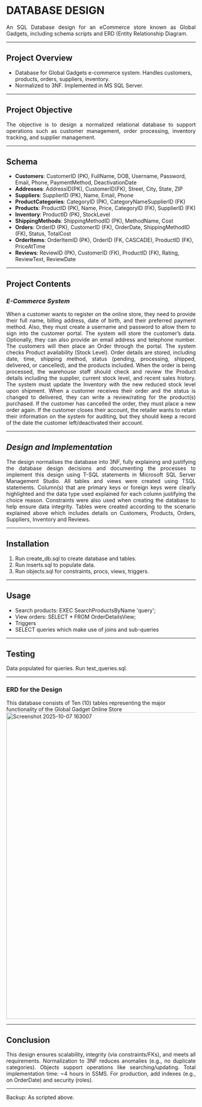 # DATABASE DESIGN
<p align = 'justify'>
  An SQL Database design for an eCommerce store known as Global Gadgets, including schema scripts and ERD (Entity Relationship Diagram.
</p>

---
## Project Overview
- Database for Global Gadgets e-commerce system. Handles customers, products, orders, suppliers, inventory.
- Normalized to 3NF. Implemented in MS SQL Server.

---

##  Project Objective
<p align = 'justify'>
The objective is to design a normalized relational database to support operations such as customer management, order processing, 
inventory tracking, and supplier management.
</p>

---

## Schema
- **Customers**: CustomerID (PK), FullName, DOB, Username, Password, Email, Phone, PaymentMethod, DeactivationDate
- **Addresses**: AddressID(PK), CustomerID(FK), Street, City, State, ZIP
- **Suppliers**: SupplierID (PK), Name, Email, Phone
- **ProductCategories**: CategoryID (PK), CategoryNameSupplierID (FK)
- **Products**: ProductID (PK), Name, Price, CategoryID (FK), SupplierID (FK)
- **Inventory**: ProductID (PK), StockLevel
- **ShippingMethods**: ShippingMethodID (PK), MethodName, Cost
- **Orders**: OrderID (PK), CustomerID (FK), OrderDate, ShippingMethodID (FK), Status, TotalCost
- **OrderItems**: OrderItemID (PK), OrderID (FK, CASCADE), ProductID (FK), PriceAtTime
- **Reviews**: ReviewID (PK), CustomerID (FK), ProductID (FK), Rating, ReviewText, ReviewDate

---

## Project Contents
### _E-Commerce System_
<p align = 'justify'>
When a customer wants to register on the online store, they need to provide their full name, billing 
address, date of birth, and their preferred payment method. Also, they must create a username and 
password to allow them to sign into the customer portal. The system will store the customer’s data. 
Optionally, they can also provide an email address and telephone number. 
The customers will then place an Order through the portal. The system checks Product availability 
(Stock Level). Order details are stored, including date, time, shipping method, status (pending, 
processing, shipped, delivered, or cancelled), and the products included. 
When the order is being processed, the warehouse staff should check and review the Product details 
including the supplier, current stock level, and recent sales history. The system must update the 
Inventory with the new reduced stock level upon shipment. 
When a customer receives their order and the status is changed to delivered, they can write a 
review/rating for the product(s) purchased. If the customer has cancelled the order, they must place 
a new order again. If the customer closes their account, the retailer wants to retain their information 
on the system for auditing, but they should keep a record of the date the customer left/deactivated 
their account.
</p>  

---

## _Design and Implementation_
<p align = 'justify'>
The design normalises the database into 3NF, fully explaining and 
justifying the database design decisions and documenting the processes to implement this design using T-SQL statements 
in Microsoft SQL Server Management Studio. All tables and views were created using TSQL statements. 
Column(s) that are primary keys or foreign keys were clearly highlighted and the data type used explained for each column 
justifying the choice reason. Constraints were also used when creating the database to help ensure data integrity. 
Tables were created according to the scenario explained above which includes details on Customers, Products, Orders, Suppliers, 
Inventory and Reviews.
</p>

  ---

## Installation
1. Run create_db.sql to create database and tables.
2. Run inserts.sql to populate data.
3. Run objects.sql for constraints, procs, views, triggers.
---

## Usage
- Search products: EXEC SearchProductsByName 'query';
- View orders: SELECT * FROM OrderDetailsView;
- Triggers
- SELECT queries which make use of joins and sub-queries
---

## Testing
Data populated for queries. Run test_queries.sql.

---

### ERD for the Design
This database consists of Ten (10) tables representing the major functionality of the Global Gadget Online Store
<img width="1401" height="815" alt="Screenshot 2025-10-07 163007" src="https://github.com/user-attachments/assets/94ae1c4a-8dc8-40c5-a1ce-45f4404e7de0" />

---

## Conclusion
<p align = 'justify'>
This design ensures scalability, integrity (via constraints/FKs), and meets all requirements. Normalization to 3NF reduces anomalies (e.g., no duplicate categories). 
Objects support operations like searching/updating. Total implementation time: ~4 hours in SSMS. For production, add indexes (e.g., on OrderDate) and security (roles). 
</p>

---


  
Backup: As scripted above.

